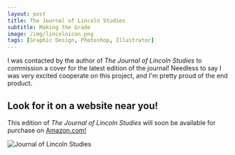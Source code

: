```yaml
---
layout: post
title: The Journal of Lincoln Studies
subtitle: Making the Grade
image: /img/lincolnicon.png
tags: [Graphic Design, Photoshop, Illustrator]
---
```

I was contacted by the author of *The Journal of Lincoln Studies* to commission a cover for the latest edition of the journal!
Needless to say I was very excited cooperate on this project, and I'm pretty proud of the end product.

## Look for it on a website near you!
 This edition of *The Journal of Lincoln Studies* will soon be available for purchase on [Amazon.com!](https://www.amazon.com) 

![Journal of Lincoln Studies](https://i.imgur.com/6ayMctP.jpg)

